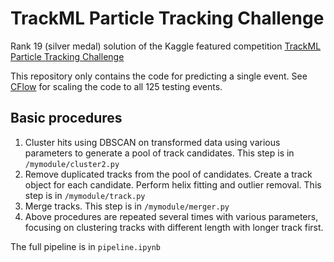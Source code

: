 # TrackML Particle Tracking Challenge
Rank 19 (silver medal) solution of the Kaggle featured competition [TrackML Particle Tracking Challenge](https://www.kaggle.com/c/trackml-particle-identification)

This repository only contains the code for predicting a single event. See [CFlow](https://github.com/liuxiao/CFlow) for scaling the code to all 125 testing events.

## Basic procedures
1. Cluster hits using DBSCAN on transformed data using various parameters to generate a pool of track candidates. This step is in `/mymodule/cluster2.py`
2. Remove duplicated tracks from the pool of candidates. Create a track object for each candidate. Perform helix fitting and outlier removal. This step is in `/mymodule/track.py`
3. Merge tracks. This step is in `/mymodule/merger.py`
4. Above procedures are repeated several times with various parameters, focusing on clustering tracks with different length with longer track first.

The full pipeline is in `pipeline.ipynb`
